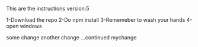 This are the instructions
version:5

1-Download the repo
2-Do npm install
3-Rememeber to wash your hands
4-open windows

some change
another change ...continued
mychange